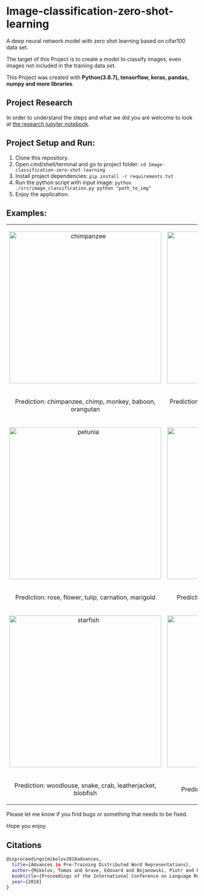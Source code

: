 # Image-classification-zero-shot-learning

A deep neural network model with zero shot learning based on cifar100 data set.

The target of this Project is to create a model to classify images, even images not included in the training data set. 

This Project was created with <b> Python(3.8.7), tensorflow, keras, pandas, numpy and more libraries</b>.

## Project Research

In order to understand the steps and what we did you are welcome to look at [the research jupyter notebook](https://github.com/leorrose/Image-classification-ZSL/blob/master/research_notebook.ipynb).

## Project Setup and Run:
1. Clone this repository.
2. Open cmd/shell/terminal and go to project folder: `cd Image-classification-zero-shot-learning`
3. Install project dependencies: `pip install -r requirements.txt`
4. Run the python script with input image: `python  ./src/image_classification.py python "path_to_img"`
5. Enjoy the application.

## Examples:
| | |
|:-------------------------:|:-------------------------:|
|<p align="center"><img src="https://github.com/leorrose/Image-classification-zero-shot-learning/blob/master/demo_images/chimpanzee.jpg" width="400" hieght="400" alt="chimpanzee"/></p>|<p align="center"><img src="https://github.com/leorrose/Image-classification-zero-shot-learning/blob/master/demo_images/computer_mouse.jpg" width="400" hieght="400" alt="computer mouse"/></p>|
|<p align="center">Prediction: chimpanzee, chimp, monkey, baboon, orangutan</p>| <p align="center">Prediction: telephone, phone, telephon, telephones, land-line</p>|
|<p align="center"><img src="https://github.com/leorrose/Image-classification-zero-shot-learning/blob/master/demo_images/petunia.jpg" width="400" hieght="400" alt="petunia"/></p>|<p align="center"><img src="https://github.com/leorrose/Image-classification-zero-shot-learning/blob/master/demo_images/rhino.jpg" width="400" hieght="400" alt="rhino"/></p>|
|<p align="center">Prediction: rose, flower, tulip, carnation, marigold</p>|<p align="center">Prediction: elephant, tiger, lion, tusker, leopard</p>|
|<p align="center"><img src="https://github.com/leorrose/Image-classification-zero-shot-learning/blob/master/demo_images/starfish.jpg" width="400" hieght="400" alt="starfish"/></p>|<p align="center"><img src="https://github.com/leorrose/Image-classification-zero-shot-learning/blob/master/demo_images/tansy.jpg" width="400" hieght="400" alt="tansy"/></p>|
|<p align="center">Prediction: woodlouse, snake, crab, leatherjacket, blobfish</p>|<p align="center">Prediction: orange, purple, yellow, pink, red</p>|





Please let me know if you find bugs or something that needs to be fixed.

Hope you enjoy.

## Citations

```sh
@inproceedings{mikolov2018advances,
  title={Advances in Pre-Training Distributed Word Representations},
  author={Mikolov, Tomas and Grave, Edouard and Bojanowski, Piotr and Puhrsch, Christian and Joulin, Armand},
  booktitle={Proceedings of the International Conference on Language Resources and Evaluation (LREC 2018)},
  year={2018}
}
```

